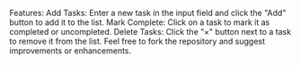 Features:
Add Tasks: Enter a new task in the input field and click the "Add" button to add it to the list.
Mark Complete: Click on a task to mark it as completed or uncompleted.
Delete Tasks: Click the "×" button next to a task to remove it from the list.
Feel free to fork the repository and suggest improvements or enhancements.
